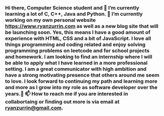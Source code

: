 ### Hi there, Computer Science student and 🌱 I’m currently learning a lot of C, C++, Java and Python. 🔭 I’m currently working on my own personal website https://www.ryanzurrin.com as well as a new blog site that will be launching soon. Yes, this means I have a good amount of experience with HTML, CSS and a bit of JavaScript.  I love all things programming and coding related and enjoy solving programming problems on leetcode and for school projects and homework. I am looking to find an internship where I will be able to apply what I have learned in a more professional setting. I am a great communicator with high ambition and have a strong motivating presence that others around me seem to love. I look forward to continuing my path and learning more and more as I grow into my role as software developer over the years.👋 📫 How to reach me if you are interested in collabortaing or finding out more is via email at ryanzurrin@gmail.com. 

<!--
**RyanZurrin/RyanZurrin** is a ✨ _special_ ✨ repository because its `README.md` (this file) appears on your GitHub profile.

Here are some ideas to get you started:

- 🔭 I’m currently working on ...
- 🌱 I’m currently learning ...
- 👯 I’m looking to collaborate on ...
- 🤔 I’m looking for help with ...
- 💬 Ask me about ...
- 📫 How to reach me: ...
- 😄 Pronouns: ...
- ⚡ Fun fact: ...
-->

